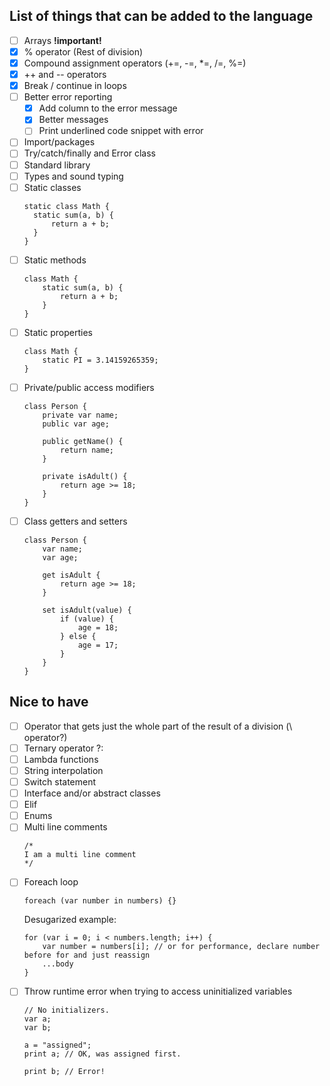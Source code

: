 ## List of things that can be added to the language

- [ ] Arrays **!important!**
- [x] % operator (Rest of division)
- [x] Compound assignment operators (+=, -=, *=, /=, %=)
- [x] ++ and -- operators
- [x] Break / continue in loops
- [ ] Better error reporting
  - [x] Add column to the error message 
  - [x] Better messages
  - [ ] Print underlined code snippet with error
- [ ] Import/packages
- [ ] Try/catch/finally and Error class
- [ ] Standard library
- [ ] Types and sound typing
- [ ] Static classes
  ```
  static class Math {
    static sum(a, b) {
        return a + b;
    }
  }
  ```
- [ ] Static methods
  ```
  class Math {
      static sum(a, b) {
          return a + b;
      }
  }
    ```
- [ ] Static properties
    ```mda
    class Math {
        static PI = 3.14159265359;
    }
    ```
- [ ] Private/public access modifiers
  ```
  class Person {
      private var name;
      public var age;
      
      public getName() {
          return name;
      }
      
      private isAdult() {
          return age >= 18;
      }
  }
  ```
- [ ] Class getters and setters
  ```mda
  class Person {
      var name;
      var age;
  
      get isAdult {
          return age >= 18;
      }
  
      set isAdult(value) {
          if (value) {
              age = 18;
          } else {
              age = 17;
          }
      }
  }
  ```

## Nice to have
- [ ] Operator that gets just the whole part of the result of a division (\ operator?)
- [ ] Ternary operator ?:
- [ ] Lambda functions
- [ ] String interpolation
- [ ] Switch statement
- [ ] Interface and/or abstract classes
- [ ] Elif
- [ ] Enums
- [ ] Multi line comments
  ```mda
  /* 
  I am a multi line comment
  */
  ```
- [ ] Foreach loop
  ```
  foreach (var number in numbers) {}
  ```
  Desugarized example:
  ```
  for (var i = 0; i < numbers.length; i++) {
      var number = numbers[i]; // or for performance, declare number before for and just reassign
      ...body
  }
  ```
- [ ] Throw runtime error when trying to access uninitialized variables
  ```mda
  // No initializers.
  var a;
  var b;
  
  a = "assigned";
  print a; // OK, was assigned first.
  
  print b; // Error!
  ```